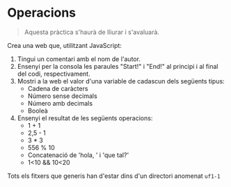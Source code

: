 Operacions
==========

> Aquesta pràctica s'haurà de lliurar i s'avaluarà.

Crea una web que, utilitzant JavaScript:
1. Tingui un comentari amb el nom de l'autor.
1. Ensenyi per la consola les paraules "Start!" i "End!" al principi i al final del codi, respectivament.
1. Mostri a la web el valor d'una variable de cadascun dels següents tipus:
   - Cadena de caràcters
   - Número sense decimals
   - Número amb decimals
   - Booleà
4. Ensenyi el resultat de les següents operacions:
   - 1 + 1
   - 2,5 - 1
   - 3 * 3
   - 556 % 10
   - Concatenació de 'hola, ' i 'que tal?'
   - 1<10 && 10<20

Tots els fitxers que generis han d'estar dins d'un directori anomenat `uf1-1`